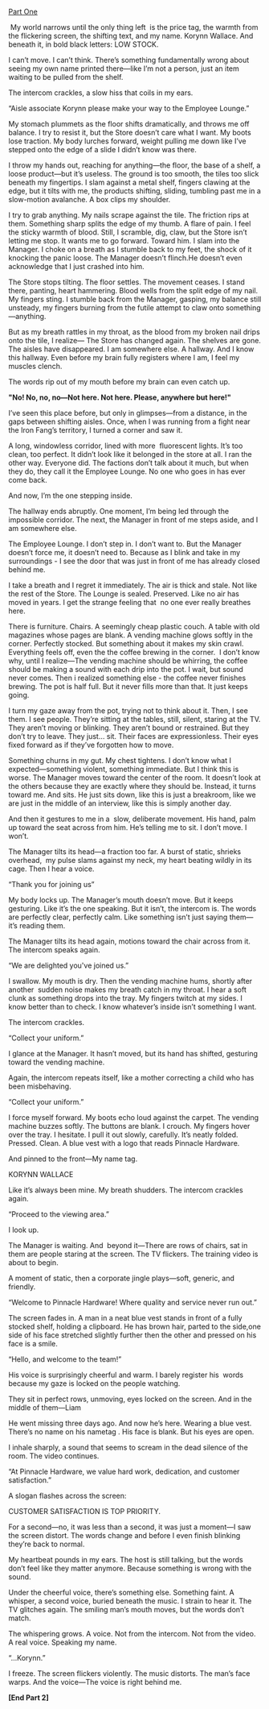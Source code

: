 [Part One](https://www.reddit.com/r/nosleep/comments/1iho0ao/im_trapped_in_a_hardware_store_i_just_found_a/)

 My world narrows until the only thing left  is the price tag, the warmth from the flickering screen, the shifting text, and my name. Korynn Wallace. And beneath it, in bold black letters: LOW STOCK.

I can’t move. I can’t think. There’s something fundamentally wrong about seeing my own name printed there—like I’m not a person, just an item waiting to be pulled from the shelf.

The intercom crackles, a slow hiss that coils in my ears.

“Aisle associate Korynn please make your way to the Employee Lounge.”

My stomach plummets as the floor shifts dramatically, and throws me off balance. I try to resist it, but the Store doesn’t care what I want. My boots lose traction. My body lurches forward, weight pulling me down like I’ve stepped onto the edge of a slide I didn’t know was there.

I throw my hands out, reaching for anything—the floor, the base of a shelf, a loose product—but it’s useless. The ground is too smooth, the tiles too slick beneath my fingertips. I slam against a metal shelf, fingers clawing at the edge, but it tilts with me, the products shifting, sliding, tumbling past me in a slow-motion avalanche. A box clips my shoulder.

I try to grab anything. My nails scrape against the tile. The friction rips at them. Something sharp splits the edge of my thumb. A flare of pain. I feel the sticky warmth of blood. Still, I scramble, dig, claw, but the Store isn’t letting me stop. It wants me to go forward. Toward him. I slam into the Manager. I choke on a breath as I stumble back to my feet, the shock of it knocking the panic loose. The Manager doesn’t flinch.He doesn’t even acknowledge that I just crashed into him. 

The Store stops tilting. The floor settles. The movement ceases. I stand there, panting, heart hammering. Blood wells from the split edge of my nail. My fingers sting. I stumble back from the Manager, gasping, my balance still unsteady, my fingers burning from the futile attempt to claw onto something—anything.

But as my breath rattles in my throat, as the blood from my broken nail drips onto the tile, I realize— The Store has changed again. The shelves are gone. The aisles have disappeared. I am somewhere else. A hallway. And I know this hallway. Even before my brain fully registers where I am, I feel my muscles clench.

The words rip out of my mouth before my brain can even catch up. 

**"No! No, no, no—Not here. Not here. Please, anywhere but here!"**

I’ve seen this place before, but only in glimpses—from a distance, in the gaps between shifting aisles. Once, when I was running from a fight near the Iron Fang’s territory, I turned a corner and saw it.

A long, windowless corridor, lined with more  fluorescent lights. It’s too clean, too perfect. It didn’t look like it belonged in the store at all. I ran the other way. Everyone did. The factions don’t talk about it much, but when they do, they call it the Employee Lounge. No one who goes in has ever come back.

And now, I’m the one stepping inside. 

The hallway ends abruptly. One moment, I’m being led through the impossible corridor. The next, the Manager in front of me steps aside, and I am somewhere else.

The Employee Lounge. I don’t step in. I don’t want to. But the Manager doesn’t force me, it doesn’t need to. Because as I blink and take in my surroundings - I see the door that was just in front of me has already closed behind me.

I take a breath and I regret it immediately. The air is thick and stale. Not like the rest of the Store. The Lounge is sealed. Preserved. Like no air has moved in years. I get the strange feeling that  no one ever really breathes here.

There is furniture. Chairs. A seemingly cheap plastic couch. A table with old magazines whose pages are blank. A vending machine glows softly in the corner. Perfectly stocked. But something about it makes my skin crawl. Everything feels off, even the the coffee brewing in the corner.  I don’t know why, until I realize—The vending machine should be whirring, the coffee should be making a sound with each drip into the pot. I wait, but sound never comes. Then i realized something else - the coffee never finishes brewing. The pot is half full. But it never fills more than that. It just keeps going. 

I turn my gaze away from the pot, trying not to think about it. Then, I see them. I see people. They’re sitting at the tables, still, silent, staring at the TV. They aren’t moving or blinking. They aren’t bound or restrained. But they don’t try to leave. They just… sit. Their faces are expressionless. Their eyes fixed forward as if they’ve forgotten how to move.

Something churns in my gut. My chest tightens. I don’t know what I expected—something violent, something immediate. But I think this is worse. The Manager moves toward the center of the room. It doesn’t look at the others because they are exactly where they should be. Instead, it turns toward me. And sits. He just sits down, like this is just a breakroom, like we are just in the middle of an interview, like this is simply another day.

And then it gestures to me in a  slow, deliberate movement. His hand, palm up toward the seat across from him. He’s telling me to sit. I don’t move. I won’t.

The Manager tilts its head—a fraction too far. A burst of static, shrieks overhead,  my pulse slams against my neck, my heart beating wildly in its cage. Then I hear a voice.

“Thank you for joining us”

My body locks up. The Manager’s mouth doesn’t move. But it keeps gesturing. Like it’s the one speaking. But it isn’t, the intercom is. The words are perfectly clear, perfectly calm. Like something isn’t just saying them—it’s reading them.

The Manager tilts its head again, motions toward the chair across from it. The intercom speaks again.

“We are delighted you've joined us.”

I swallow. My mouth is dry. Then the vending machine hums, shortly after another  sudden noise makes my breath catch in my throat. I hear a soft clunk as something drops into the tray. My fingers twitch at my sides. I know better than to check. I know whatever’s inside isn’t something I want.

The intercom crackles.

“Collect your uniform.”

I glance at the Manager. It hasn’t moved, but its hand has shifted, gesturing toward the vending machine.

Again, the intercom repeats itself, like a mother correcting  a child who has been misbehaving.

“Collect your uniform.”

I force myself forward. My boots echo loud against the carpet. The vending machine buzzes softly. The buttons are blank. I crouch. My fingers hover over the tray. I hesitate. I pull it out slowly, carefully. It’s neatly folded. Pressed. Clean. A blue vest with a logo that reads Pinnacle Hardware.

And pinned to the front—My name tag.

KORYNN WALLACE

Like it’s always been mine. My breath shudders. The intercom crackles again.

“Proceed to the viewing area.”

I look up.

The Manager is waiting. And  beyond it—There are rows of chairs, sat in them are people staring at the screen. The TV flickers. The training video is about to begin.

A moment of static, then a corporate jingle plays—soft, generic, and friendly.

“Welcome to Pinnacle Hardware! Where quality and service never run out.” 

The screen fades in. A man in a neat blue vest stands in front of a fully stocked shelf, holding a clipboard. He has brown hair, parted to the side,one side of his face stretched slightly further then the other and pressed on his face is a smile.

“Hello, and welcome to the team!”

His voice is surprisingly cheerful and warm. I barely register his  words because my gaze is locked on the people watching.

They sit in perfect rows, unmoving, eyes locked on the screen. And in the middle of them—Liam

He went missing three days ago. And now he’s here. Wearing a blue vest. There’s no name on his nametag . His face is blank. But his eyes are open.

I inhale sharply, a sound that seems to scream in the dead silence of the room. The video continues.

“At Pinnacle Hardware, we value hard work, dedication, and customer satisfaction.”

A slogan flashes across the screen:

CUSTOMER SATISFACTION IS TOP PRIORITY.

For a second—no, it was less than a second, it was just a moment—I saw the screen distort. The words change and before I even finish blinking they’re back to normal.

My heartbeat pounds in my ears. The host is still talking, but the words don’t feel like they matter anymore. Because something is wrong with the sound.

Under the cheerful voice, there’s something else. Something faint. A whisper, a second voice, buried beneath the music. I strain to hear it. The TV glitches again. The smiling man’s mouth moves, but the words don’t match.

The whispering grows. A voice. Not from the intercom. Not from the video. A real voice. Speaking my name.

“…Korynn.”

I freeze. The screen flickers violently. The music distorts. The man’s face warps. And the voice—The voice is right behind me.

**\[End Part 2\]**